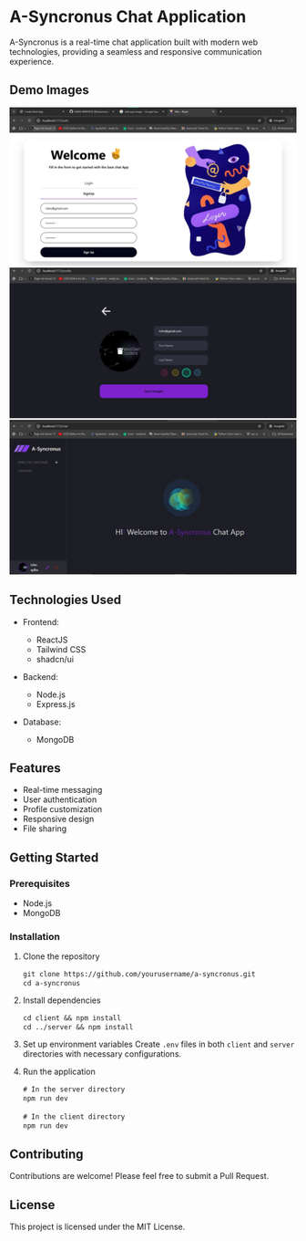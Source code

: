 # A-Syncronus Chat Application

A-Syncronus is a real-time chat application built with modern web technologies, providing a seamless and responsive communication experience.

## Demo Images

![Demo-image1](./client/public/demo1.jpg)
![Demo-image2](./client/public/demo-2.jpg)
![Demo-image3](./client/public/demo-3.jpg)


## Technologies Used

- Frontend:
  - ReactJS
  - Tailwind CSS
  - shadcn/ui

- Backend:
  - Node.js
  - Express.js

- Database:
  - MongoDB

## Features

- Real-time messaging
- User authentication
- Profile customization
- Responsive design
- File sharing

## Getting Started

### Prerequisites

- Node.js
- MongoDB

### Installation

1. Clone the repository
   ```
   git clone https://github.com/yourusername/a-syncronus.git
   cd a-syncronus
   ```

2. Install dependencies
   ```
   cd client && npm install
   cd ../server && npm install
   ```

3. Set up environment variables
   Create `.env` files in both `client` and `server` directories with necessary configurations.

4. Run the application
   ```
   # In the server directory
   npm run dev

   # In the client directory
   npm run dev
   ```

## Contributing

Contributions are welcome! Please feel free to submit a Pull Request.

## License

This project is licensed under the MIT License.
